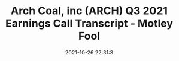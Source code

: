 ---
"title": "Arch Coal, inc (ARCH) Q3 2021 Earnings Call Transcript - Motley Fool"
"date": "2021-10-26 22:31:3"
"feed_name": "GOOGLENEWSMINING"
"feed_website": "https://news.google.com/search?q=mining%2Bincident&hl=en-US&gl=US&ceid=US:en"
"feed_rss": "https://news.google.com/rss/search?q=mining%2Bincident&hl=en-US&gl=US&ceid=US:en"
"link": "https://www.fool.com/earnings/call-transcripts/2021/10/26/arch-coal-inc-arch-q3-2021-earnings-call-transcrip/"
"source": "{'href': 'https://www.fool.com', 'title': 'Motley Fool'}"
"file": "_posts/2021-1-1-666231527eaf924765f100c5cc1b5405e639cd45.md"
"accident": "0"
"drilling": "0"
"dead": "0"
"injured": "0"
"arrested": "0"
"place": "unknown place"
"where": "unknown site"
"causes": "unknown"
"place_uri": "unknown place"
---